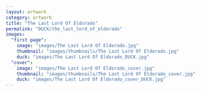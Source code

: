 ```yaml
---
layout: artwork
category: artwork
title: "The Last Lord Of Eldorado"
permalink: "DUCK/the_last_lord_of_eldorado"
images:
  "first page":
    image: "images/The Last Lord Of Eldorado.jpg"
    thumbnail: "images/thumbnails/The Last Lord Of Eldorado.jpg"
    duck: "images/The Last Lord Of Eldorado_DUCK.jpg"
  "cover":
    image: "images/The Last Lord Of Eldorado_cover.jpg"
    thumbnail: "images/thumbnails/The Last Lord Of Eldorado_cover.jpg"
    duck: "images/The Last Lord Of Eldorado_cover_DUCK.jpg"
---
```

